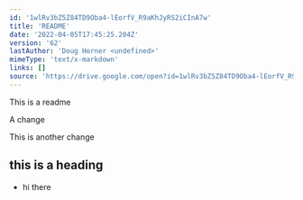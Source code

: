 ```yaml
---
id: '1wlRv3bZ5Z84TD9Oba4-lEorfV_R9aKhJyRS2iCInA7w'
title: 'README'
date: '2022-04-05T17:45:25.204Z'
version: '62'
lastAuthor: 'Doug Horner <undefined>'
mimeType: 'text/x-markdown'
links: []
source: 'https://drive.google.com/open?id=1wlRv3bZ5Z84TD9Oba4-lEorfV_R9aKhJyRS2iCInA7w'
---
```

This is a readme

A change


This is another change


## this is a heading
* hi there




